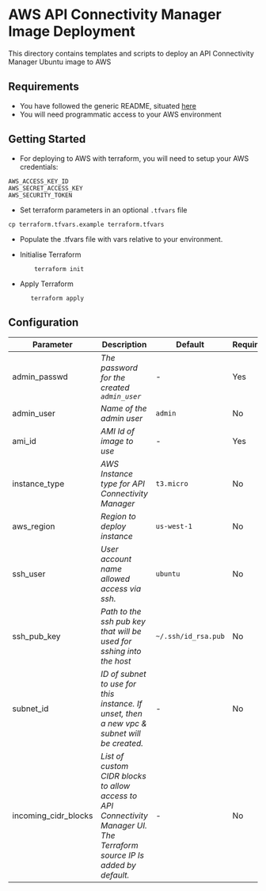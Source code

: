 # AWS API Connectivity Manager Image Deployment

This directory contains templates and scripts to deploy an API Connectivity Manager Ubuntu image to AWS

## Requirements

- You have followed the generic README, situated [here](../../../README.md)
- You will need programmatic access to your AWS environment

## Getting Started

- For deploying to AWS with terraform, you will need to setup your AWS credentials:

```shell
AWS_ACCESS_KEY_ID
AWS_SECRET_ACCESS_KEY
AWS_SECURITY_TOKEN
```

- Set terraform parameters in an optional `.tfvars` file

```shell
cp terraform.tfvars.example terraform.tfvars
```

- Populate the .tfvars file with vars relative to your environment.

- Initialise Terraform

  ```shell
      terraform init
  ```

- Apply Terraform

  ```shell
     terraform apply
  ```

## Configuration

| Parameter            | Description                                                                                                               | Default             | Required |
| -------------------- | ------------------------------------------------------------------------------------------------------------------------- | ------------------- | -------- |
| admin_passwd         | _The password for the created `admin_user`_                                                                               | -                   | Yes      |
| admin_user           | _Name of the admin user_                                                                                                  | `admin`             | No       |
| ami_id               | _AMI Id of image to use_                                                                                                  | -                   | Yes      |
| instance_type        | _AWS Instance type for API Connectivity Manager_                                                                          | `t3.micro`          | No       |
| aws_region           | _Region to deploy instance_                                                                                               | `us-west-1`         | No       |
| ssh_user             | _User account name allowed access via ssh._                                                                               | `ubuntu`            | No       |
| ssh_pub_key          | _Path to the ssh pub key that will be used for sshing into the host_                                                      | `~/.ssh/id_rsa.pub` | No       |
| subnet_id            | _ID of subnet to use for this instance. If unset, then a new vpc & subnet will be created._                               | -                   | No       |
| incoming_cidr_blocks | _List of custom CIDR blocks to allow access to API Connectivity Manager UI. The Terraform source IP Is added by default._ | -                   | No       |
